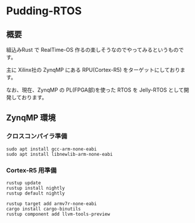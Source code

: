 # Pudding-RTOS

## 概要

組込みRust で RealTime-OS 作るの楽しそうなのでやってみるというものです。

主に Xilinx社の ZynqMP にある RPU(Cortex-R5) をターゲットにしております。

なお、現在、ZynqMP の PL(FPGA部)を使った RTOS を Jelly-RTOS として開発しております。


## ZynqMP 環境

### クロスコンパイラ準備

```
sudo apt install gcc-arm-none-eabi
sudo apt install libnewlib-arm-none-eabi
```

### Cortex-R5 用準備

```
rustup update
rustup install nightly
rustup default nightly

rustup target add armv7r-none-eabi
cargo install cargo-binutils
rustup component add llvm-tools-preview
```

